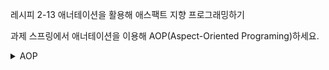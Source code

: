레시피 2-13 애너테이션을 활용해 애스팩트 지향 프로그래밍하기

과제
스프링에서 애너테이션을 이용해 AOP(Aspect-Oriented Programing)하세요.


<details>
  <summary>
    AOP
  </summary>
  Your markdown content
  `here`
</details>


